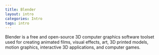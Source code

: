 ```yaml
---
title: Blender
layout: intro
categories: Intro
tags: intro
---
```


Blender is a free and open-source 3D computer graphics software toolset used for creating animated films, visual effects, art, 3D printed models, motion graphics, interactive 3D applications, and computer games.
